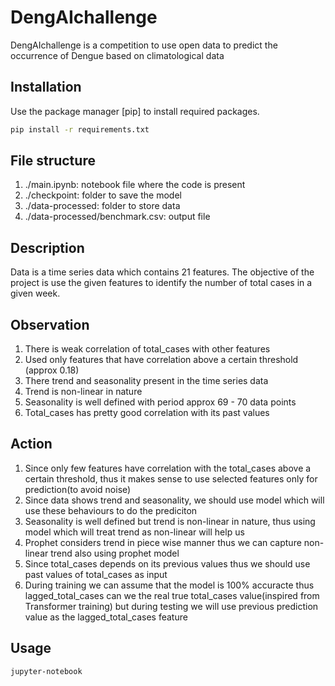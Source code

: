 # DengAIchallenge

DengAIchallenge is a competition to use open data to predict the occurrence of Dengue based on climatological data

## Installation

Use the package manager [pip] to install required packages.

```bash
pip install -r requirements.txt
```

## File structure
1. ./main.ipynb: notebook file where the code is present
2. ./checkpoint: folder to save the model
3. ./data-processed: folder to store data
4. ./data-processed/benchmark.csv: output file

## Description

Data is a time series data which contains 21 features. The objective of the project is use the given features to identify the number of total cases in a given week. 

## Observation

1. There is weak correlation of total_cases with other features
2. Used only features that have correlation above a certain threshold (approx 0.18)
3. There trend and seasonality present in the time series data
4. Trend is non-linear in nature
5. Seasonality is well defined with period approx 69 - 70 data points
6. Total_cases has pretty good correlation with its past values

## Action

1. Since only few features have correlation with the total_cases above a certain threshold, thus it makes sense to use selected features only for prediction(to avoid noise)
2. Since data shows trend and seasonality, we should use model which will use these behaviours to do the prediciton
3. Seasonality is well defined but trend is non-linear in nature, thus using model which will treat trend as non-linear will help us
4. Prophet considers trend in piece wise manner thus we can capture non-linear trend also using prophet model
5. Since total_cases depends on its previous values thus we should use past values of total_cases as input
6. During training we can assume that the model is 100% accuracte thus lagged_total_cases can we the real true total_cases value(inspired from Transformer training) but during testing we will use previous prediction value as the lagged_total_cases feature

## Usage

```
jupyter-notebook
```